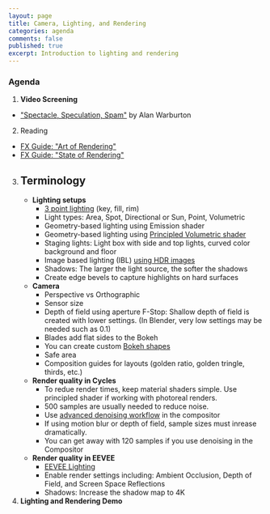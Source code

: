 ```yaml
---
layout: page
title: Camera, Lighting, and Rendering
categories: agenda
comments: false
published: true
excerpt: Introduction to lighting and rendering
---
```


### Agenda

1. **Video Screening**
  - ["Spectacle, Speculation, Spam"](https://vimeo.com/194963450) by Alan Warburton
2. Reading
  - [FX Guide: "Art of Rendering"](https://www.fxguide.com/featured/the-art-of-rendering/)
  - [FX Guide: "State of Rendering"](https://www.fxguide.com/fxfeatured/the-state-of-rendering/)
3. **Terminology**
   - 
   - **Lighting setups**
      - [3 point lighting](https://m5designstudio.com/2011/maya-3d-tutorials/studio-three-point-lighting/) (key, fill, rim)
      - Light types: Area, Spot, Directional or Sun, Point, Volumetric
      - Geometry-based lighting using Emission shader
      - Geometry-based lighting using [Principled Volumetric shader](https://www.youtube.com/watch?v=AXjE-t6dFZ8)
      - Staging lights: Light box with side and top lights, curved color background and floor
      - Image based lighting (IBL) [using HDR images](https://area.autodesk.com/tutorials/studio-lighting/)
      - Shadows: The larger the light source, the softer the shadows
      - Create edge bevels to capture highlights on hard surfaces
   - **Camera**
      - Perspective vs Orthographic
      - Sensor size
      - Depth of field using aperture F-Stop: Shallow depth of field is created with lower settings. (In Blender, very low settings may be needed such as 0.1)
      - Blades add flat sides to the Bokeh
      - You can create custom [Bokeh shapes](https://blender.stackexchange.com/questions/133191/custom-bokeh-shapes)
      - Safe area
      - Composition guides for layouts (golden ratio, golden tringle, thirds, etc.)
   - **Render quality in Cycles**
      - To redue render times, keep material shaders simple. Use principled shader if working with photoreal renders.
      - 500 samples are usually needed to reduce noise.
      - Use [advanced denoising workflow](https://www.youtube.com/watch?v=Pw-OxOHHu5I) in the compositor
      - If using motion blur or depth of field, sample sizes must inrease dramatically.
      - You can get away with 120 samples if you use denoising in the Compositor 
   - **Render quality in EEVEE**
      - [EEVEE Lighting](https://www.youtube.com/watch?v=MFNurQ1AF2I)
      - Enable render settings including: Ambient Occlusion, Depth of Field, and Screen Space Reflections
      - Shadows: Increase the shadow map to 4K
4. **Lighting and Rendering Demo**